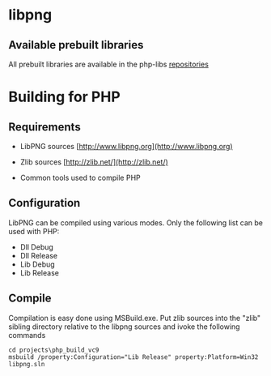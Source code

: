 # libpng

## Available prebuilt libraries

All prebuilt libraries are available in the php-libs
[repositories](http://windows.php.net/downloads/php-sdk/deps/)

# Building for PHP

## Requirements

  * LibPNG sources [http://www.libpng.org](http://www.libpng.org)

  * Zlib sources [http://zlib.net/](http://zlib.net/)

  * Common tools used to compile PHP

## Configuration

LibPNG can be compiled using various modes. Only the following list can be used with PHP:

  * Dll Debug
  * Dll Release
  * Lib Debug
  * Lib Release

## Compile

Compilation is easy done using MSBuild.exe. Put zlib sources into the "zlib" sibling directory relative to the libpng sources and ivoke the following commands 

    cd projects\php_build_vc9
    msbuild /property:Configuration="Lib Release" property:Platform=Win32 libpng.sln 
